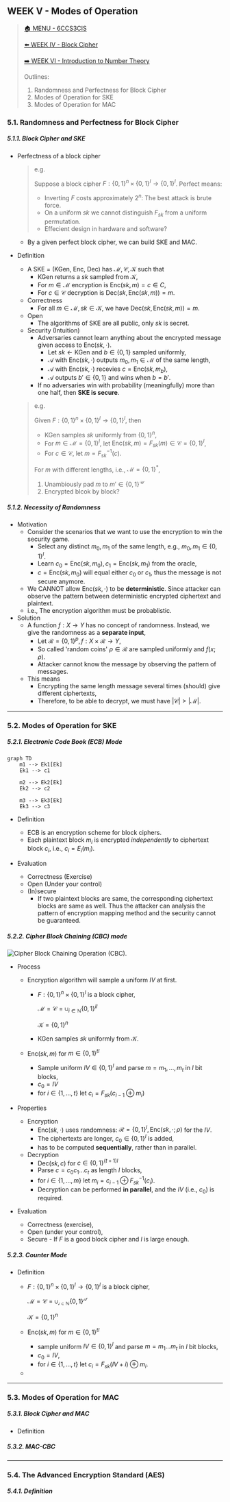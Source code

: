 ## WEEK V - Modes of Operation

>[🏠 MENU - 6CCS3CIS](year3/6ccs3cis.md)
>
>[⬅️ WEEK IV - Block Cipher](year3/6ccs3cis/w4.md)
>
>[➡️ WEEK VI - Introduction to Number Theory](year3/6ccs3cis/w6.md)
>
>Outlines:
>
>1. Randomness and Perfectness for Block Cipher
>1. Modes of Operation for SKE
>1. Modes of Operation for MAC

### 5.1. Randomness and Perfectness for Block Cipher

##### 5.1.1. Block Cipher and SKE

- Perfectness of a block cipher

  > e.g.
  >
  > Suppose a block cipher $F: \{0, 1\}^n \times \{0, 1\}^l \to \{0, 1\}^l$. Perfect means:
  >
  > - Inverting $F$ costs approximately $2^n$: The best attack is brute force.
  > - On a uniform $sk$ we cannot distinguish $F_{sk}$ from a uniform permutation.
  > - Effecient design in hardware and software? 

  - By a given perfect block cipher, we can build SKE and MAC. 

- Definition

  - A $\text{SKE = (KGen, Enc, Dec)}$ has $\mathcal{M, C, K}$ such that
    - $\text{KGen}$ returns a $sk$ sampled from $\mathcal{K}$,
    - For $m \in \mathcal{M}$ encryption is $\text{Enc}(sk, m) = c \in C$, 
    - For $c \in \mathcal{C}$ decryption is $\text{Dec}(sk, \text{Enc}(sk, m)) = m$. 
  - Correctness
    - For all $m \in \mathcal{M}, sk \in \mathcal{K}$, we have $\text{Dec}(sk, \text{Enc}(sk, m)) = m$.
  - Open
    - The algorithms of SKE are all public, only $sk$ is secret. 
  - Security (Intuition)
    - Adversaries cannot learn anything about the encrypted message given access to $\text{Enc}(sk, \cdot)$.
      - Let $sk \leftarrow \text{KGen}$ and $b \in \{0, 1\}$ sampled uniformly,
      - $\mathcal{A}$ with $\text{Enc}(sk, \cdot)$ outputs $m_0, m_1 \in \mathcal{M}$ of the same length,
      - $\mathcal{A}$ with $\text{Enc}(sk, \cdot)$ recevies $c = \text{Enc}(sk, m_b)$,
      - $\mathcal{A}$ outputs $b' \in \{0, 1\}$ and wins when $b = b'$.
    - If no adversaries win with probability (meaningfully) more than one half, then **$\text{SKE}$ is secure**. 

  > e.g.
  >
  > Given $F: \{0, 1\}^n \times \{0, 1\}^l \to \{0, 1\}^l$, then
  >
  > - $\text{KGen}$ samples $sk$ uniformly from $\{0, 1\}^n$,
  > - For $m \in \mathcal{M} = \{0, 1\}^l$, let $\text{Enc}(sk, m) = F_{sk}(m) \in \mathcal{C} = \{0, 1\}^l$, 
  > - For $c \in \mathcal{C}$, let $m = F_{sk}^{-1}(c)$. 
  >
  > For $m$ with different lengths, i.e., $\mathcal{M} = \{0, 1\}^*$, 
  >
  > 1. Unambiously pad $m$ to $m' \in \{0, 1\}^{\mathcal{U}}$
  > 2. Encrypted blcok by block? 

##### 5.1.2. Necessity of Randomness

- Motivation
  - Consider the scenarios that we want to use the encryption to win the security game.
    - Select any distinct $m_0, m_1$ of the same length, e.g., $m_0, m_1 \in \{0, 1\}^l$.
    - Learn $c_0 = \text{Enc}(sk, m_0), c_1 = \text{Enc}(sk, m_1)$ from the oracle,
    - $c = \text{Enc}(sk, m_0)$ will equal either $c_0$ or $c_1$, thus the message is not secure anymore. 
  - We CANNOT allow $\text{Enc}(sk, \cdot)$ to be **deterministic**. Since attacker can observe the pattern between deterministic encrypted ciphertext and plaintext. 
  - i.e., The encryption algorithm must be probablistic. 
- Solution
  - A function $f: X \to Y$ has no concept of randomness. Instead, we give the randomness as a **separate input**,
    - Let $\mathcal{R}=\{0, 1\}^p, f: X \times \mathcal{R} \to Y$, 
    - So called 'random coins' $\rho \in \mathcal{R}$ are sampled uniformly and $f(x; \rho)$. 
    - Attacker cannot know the message by observing the pattern of messages.
  - This means
    - Encrypting the same length message several times (should) give different ciphertexts, 
    - Therefore, to be able to decrypt, we must have $|\mathcal{C}| > |\mathcal{M}|$. 

---

### 5.2. Modes of Operation for SKE

##### 5.2.1. Electronic Code Book (ECB) Mode

```mermaid
graph TD
	m1 --> Ek1[Ek]
	Ek1 --> c1
	
	m2 --> Ek2[Ek]
	Ek2 --> c2
	
	m3 --> Ek3[Ek]
	Ek3 --> c3
```



- Definition
  - ECB is an encryption scheme for block ciphers. 
  - Each plaintext block $m_i$ is encrypted *independently* to ciphertext block $c_i$, i.e., $c_i = E_i(m_i)$. 

- Evaluation
  - Correctness (Exercise)
  - Open (Under your control)
  - (In)secure
    - If two plaintext blocks are same, the corresponding ciphertext blocks are same as well. Thus the attacker can analysis the pattern of encryption mapping method and the security cannot be guaranteed. 


##### 5.2.2. Cipher Block Chaining (CBC) mode

![Cipher Block Chaining Operation (CBC).](https://www.researchgate.net/profile/Ashraf-Mohra/publication/348044197/figure/fig3/AS:975716845907968@1609640432749/Cipher-Block-Chaining-Operation-CBC.ppm)

- Process

  - Encryption algorithm will sample a uniform $IV$ at first.

    - $F: \{0, 1\}^n \times \{0, 1\}^l$ is a block cipher, 

      $\mathcal{M}=\mathcal{C}=\cup_{i \in \mathbb{N}}\{0, 1\}^{il}$

      $\mathcal{K} = \{0, 1\}^n$

    - $\text{KGen}$ samples $sk$ uniformly from $\mathcal{K}$. 

  - $\text{Enc}(sk, m)$ for $m \in \{0, 1\}^{tl}$

    - Sample uniform $IV \in \{0, 1\}^l$ and parse $m = m_1, ..., m_t$ in $l$ bit blocks,
    - $c_0 = IV$
    - for $i \in \{1, ..., t\}$ let $c_i = F_{sk} (c_{i-1} ⊕ m_i)$ 

- Properties

  - Encryption
    - $\text{Enc}(sk, \cdot)$ uses randomness: $\mathcal{R} = \{0, 1\}^l, \text{Enc}(sk, \cdot ; \rho)$ for the $IV$. 
    - The ciphertexts are longer, $c_0 \in \{0, 1\}^l$ is added,
    - has to be computed **sequentially**, rather than in parallel.
  - Decryption
    - $\text{Dec}(sk, c)$ for $c \in \{0, 1\}^{(t+1)l}$
    - Parse $c = c_0 c_1 ... c_t$ as length $l$ blocks,
    - for $i \in \{1, ..., m\}$ let $m_i = c_{i-1} ⊕ F^{-1}_{sk}(c_i)$.
    - Decryption can be performed **in parallel**, and the $IV$ (i.e., $c_0$) is required.

- Evaluation

  - Correctness (exercise), 
  - Open (under your control), 
  - Secure - If $F$ is a good block cipher and $l$ is large enough.

##### 5.2.3. Counter Mode

- Definition

  - $F: \{0, 1\}^n \times \{0, 1\}^l \to \{0, 1\}^l$ is a block cipher, 

    $\mathcal{M = C = \cup_{i \in \mathbb{N}} \{0, 1\}^{il}}$

    $\mathcal{K} = \{0, 1\}^n$

  - $\text{Enc}(sk, m)$ for $m \in \{0, 1\}^{tl}$

    - sample uniform $IV \in \{0, 1\}^l$ and parse $m = m_1 ... m_t$ in $l$ bit blocks,
    - $c_0 = IV$,
    - for $i \in \{1, ..., t\}$ let $c_i = F_{sk}(IV + i) ⊕ m_i$. 

  - 

---

### 5.3. Modes of Operation for MAC

##### 5.3.1. Block Cipher and MAC

- Definition

##### 5.3.2. MAC-CBC



---

### 5.4. The Advanced Encryption Standard (AES)

##### 5.4.1. Definition
